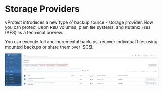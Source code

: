 # Storage Providers

vProtect introduces a new type of backup source - storage provider. Now you can protect Ceph RBD volumes, plain file systems, and Nutanix Files \(AFS\) as a technical preview.

You can execute full and incremental backups, recover individual files using mounted backups or share them over iSCSI.

![](../../.gitbook/assets/storage-providers-general%20%281%29%20%281%29%20%282%29.jpg)

